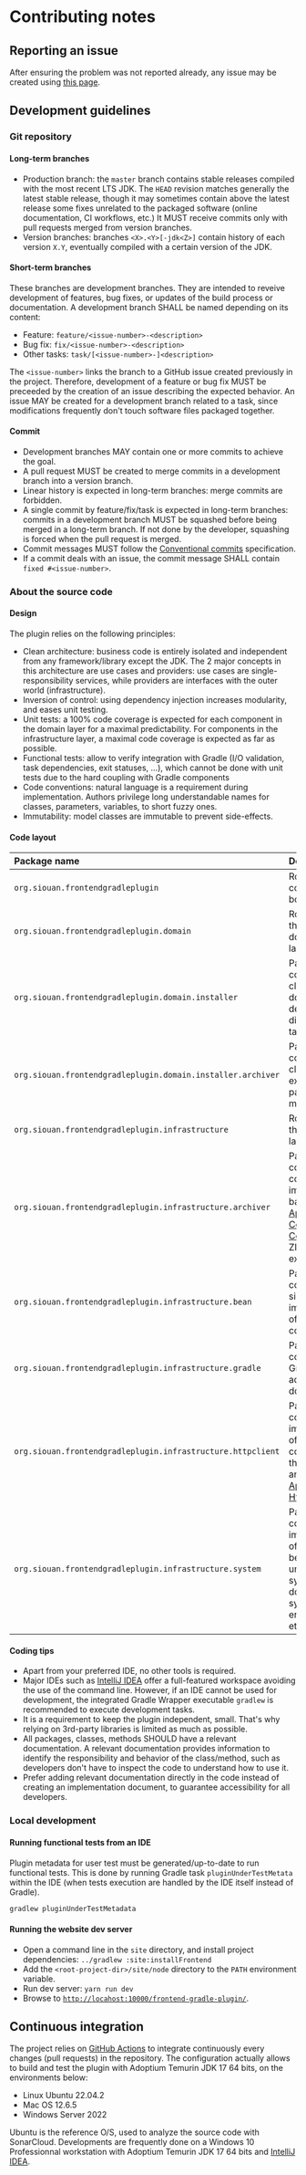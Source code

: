 # Contributing notes

## Reporting an issue

After ensuring the problem was not reported already, any issue may be created using [this page][issues].

## Development guidelines

### Git repository

#### Long-term branches

- Production branch: the `master` branch contains stable releases compiled with the most recent LTS JDK. The `HEAD`
revision matches generally the latest stable release, though it may sometimes contain above the latest release some
fixes unrelated to the packaged software (online documentation, CI workflows, etc.) It MUST receive commits only with
pull requests merged from version branches.
- Version branches: branches `<X>.<Y>[-jdk<Z>]` contain history of each version `X.Y`, eventually compiled with a
certain version of the JDK.

#### Short-term branches

These branches are development branches. They are intended to reveive development of features, bug fixes, or updates of
the build process or documentation. A development branch SHALL be named depending on its content:

- Feature: `feature/<issue-number>-<description>`
- Bug fix: `fix/<issue-number>-<description>`
- Other tasks: `task/[<issue-number>-]<description>`

The `<issue-number>` links the branch to a GitHub issue created previously in the project. Therefore, development of a
feature or bug fix MUST be preceeded by the creation of an issue describing the expected behavior. An issue MAY be
created for a development branch related to a task, since modifications frequently don't touch software files packaged
together.

#### Commit

- Development branches MAY contain one or more commits to achieve the goal.
- A pull request MUST be created to merge commits in a development branch into a version branch.
- Linear history is expected in long-term branches: merge commits are forbidden.
- A single commit by feature/fix/task is expected in long-term branches: commits in a development branch MUST be
squashed before being merged in a long-term branch. If not done by the developer, squashing is forced when the pull
request is merged.
- Commit messages MUST follow the [Conventional commits][conventional-commits] specification.
- If a commit deals with an issue, the commit message SHALL contain `fixed #<issue-number>`.

### About the source code

#### Design

The plugin relies on the following principles:

- Clean architecture: business code is entirely isolated and independent from any framework/library except the JDK.
The 2 major concepts in this architecture are use cases and providers: use cases are single-responsibility services,
while providers are interfaces with the outer world (infrastructure).
- Inversion of control: using dependency injection increases modularity, and eases unit testing.
- Unit tests: a 100% code coverage is expected for each component in the domain layer for a maximal predictability. For
components in the infrastructure layer, a maximal code coverage is expected as far as possible.
- Functional tests: allow to verify integration with Gradle (I/O validation, task dependencies, exit statuses, ...),
which cannot be done with unit tests due to the hard coupling with Gradle components 
- Code conventions: natural language is a requirement during implementation. Authors privilege long understandable
names for classes, parameters, variables, to short fuzzy ones.
- Immutability: model classes are immutable to prevent side-effects.

#### Code layout

| Package name                                                | Description                                                                                                                                              |
|:------------------------------------------------------------|:---------------------------------------------------------------------------------------------------------------------------------------------------------|
| `org.siouan.frontendgradleplugin`                           | Root package containing the bootstrap class.                                                                                                             |
| `org.siouan.frontendgradleplugin.domain`                    | Root package of the domain/business layer.                                                                                                               |
| `org.siouan.frontendgradleplugin.domain.installer`          | Package containing classes used to download and deploy a Node.js distribution in a target directory.                                                     |
| `org.siouan.frontendgradleplugin.domain.installer.archiver` | Package containing classes used to explode Node.js packages in multiple formats.                                                                         |
| `org.siouan.frontendgradleplugin.infrastructure`            | Root package of the infrastructure layer.                                                                                                                |
| `org.siouan.frontendgradleplugin.infrastructure.archiver`   | Package containing concrete archiver implementations based on the [Apache Commons Compress][apache-commons-compress] for ZIP/GZIP/TAR extraction.        |
| `org.siouan.frontendgradleplugin.infrastructure.bean`       | Package containing a simple implementation of an IoC container.                                                                                          |
| `org.siouan.frontendgradleplugin.infrastructure.gradle`     | Package containing Gradle tasks and adapters with the domain layer.                                                                                      |
| `org.siouan.frontendgradleplugin.infrastructure.httpclient` | Package containing an implementation of a HTTP client compatible with the domain layer and based on the [Apache HttpComponents][apache-http-components]. |
| `org.siouan.frontendgradleplugin.infrastructure.system`     | Package containing implementations of adapters between the underlying system and the domain layer (file system, environment, etc.).                      |

#### Coding tips

- Apart from your preferred IDE, no other tools is required.
- Major IDEs such as [IntelliJ IDEA][intellij-idea] offer a full-featured workspace avoiding the use of the command
line. However, if an IDE cannot be used for development, the integrated Gradle Wrapper executable `gradlew` is
recommended to execute development tasks.
- It is a requirement to keep the plugin independent, small. That's why relying on 3rd-party libraries is limited as
much as possible.
- All packages, classes, methods SHOULD have a relevant documentation. A relevant documentation provides information to
identify the responsibility and behavior of the class/method, such as developers don't have to inspect the code to
understand how to use it.
- Prefer adding relevant documentation directly in the code instead of creating an implementation document, to guarantee
accessibility for all developers.

### Local development

#### Running functional tests from an IDE

Plugin metadata for user test must be generated/up-to-date to run functional tests. This is done by running Gradle task
`pluginUnderTestMetata` within the IDE (when tests execution are handled by the IDE itself instead of Gradle).

```sh
gradlew pluginUnderTestMetadata
```

#### Running the website dev server

- Open a command line in the `site` directory, and install project dependencies: `../gradlew :site:installFrontend`
- Add the `<root-project-dir>/site/node` directory to the `PATH` environment variable.
- Run dev server: `yarn run dev`
- Browse to [`http://locahost:10000/frontend-gradle-plugin/`](`http://locahost:10000/frontend-gradle-plugin/`).

## Continuous integration

The project relies on [GitHub Actions][github-actions] to integrate continuously every changes (pull requests) in the
repository. The configuration actually allows to build and test the plugin with Adoptium Temurin JDK 17 64 bits, on the
environments below:

- Linux Ubuntu 22.04.2
- Mac OS 12.6.5
- Windows Server 2022

Ubuntu is the reference O/S, used to analyze the source code with SonarCloud. Developments are frequently done on a
Windows 10 Professionnal workstation with Adoptium Temurin JDK 17 64 bits and [IntelliJ IDEA][intellij-idea].

[apache-commons-compress]: <https://commons.apache.org/proper/commons-compress/> (Apache Commons Compress)
[apache-http-components]: <https://hc.apache.org/> (Apache HttpComponents)
[conventional-commits]: <https://www.conventionalcommits.org/> (Conventional Commits)
[intellij-idea]: <https://www.jetbrains.com/idea/> (IntelliJ IDEA)
[issues]: <https://github.com/siouan/frontend-gradle-plugin/issues> (Issues)
[github-actions]: <https://github.com/siouan/frontend-gradle-plugin/actions> (GitHub Actions)

